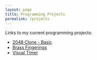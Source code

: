 ```yaml
---
layout: page
title: Programming Projects
permalink: /projects
---
```


Links to my current programming projects:

- [2048 Clone - Basic](/Beginner-Friendly-2048/index.html)
- [Brass Fingerings](/brass-fingerings/trumpet.html)
- [Visual Timer](/VisualTimer/VisualTimer.html)